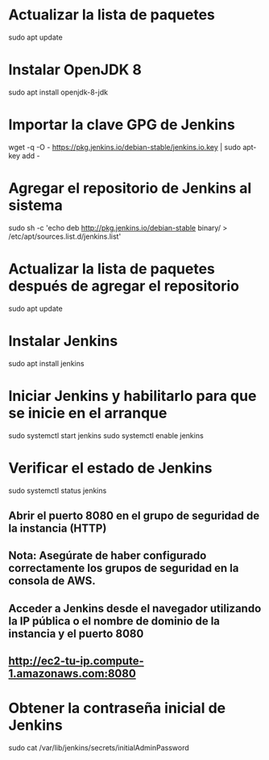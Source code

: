 # Actualizar la lista de paquetes
sudo apt update

# Instalar OpenJDK 8
sudo apt install openjdk-8-jdk

# Importar la clave GPG de Jenkins
wget -q -O - https://pkg.jenkins.io/debian-stable/jenkins.io.key | sudo apt-key add -

# Agregar el repositorio de Jenkins al sistema
sudo sh -c 'echo deb http://pkg.jenkins.io/debian-stable binary/ > /etc/apt/sources.list.d/jenkins.list'

# Actualizar la lista de paquetes después de agregar el repositorio
sudo apt update

# Instalar Jenkins
sudo apt install jenkins

# Iniciar Jenkins y habilitarlo para que se inicie en el arranque
sudo systemctl start jenkins
sudo systemctl enable jenkins

# Verificar el estado de Jenkins
sudo systemctl status jenkins

## Abrir el puerto 8080 en el grupo de seguridad de la instancia (HTTP)
## Nota: Asegúrate de haber configurado correctamente los grupos de seguridad en la consola de AWS.

## Acceder a Jenkins desde el navegador utilizando la IP pública o el nombre de dominio de la instancia y el puerto 8080
## http://ec2-tu-ip.compute-1.amazonaws.com:8080

# Obtener la contraseña inicial de Jenkins
sudo cat /var/lib/jenkins/secrets/initialAdminPassword
